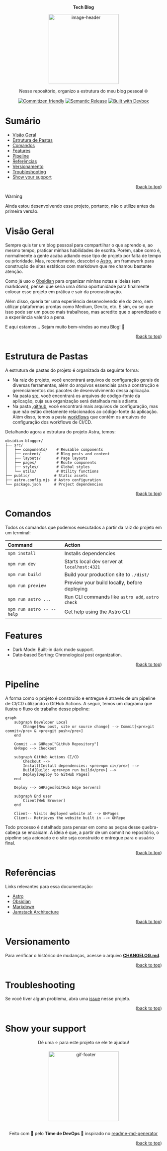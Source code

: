 <!-- BEGIN_DOCS -->
<div align="center">

<a name="readme-top"></a>

**Tech Blog**

<img alt="image-header" src="https://github.com/lpsm-dev/lpsm-dev/blob/e5163de8877e63a74976f0c8371c8890762c0aa4/.github/assets/obsidian-with-astro.png" width="225"/>

Nesse repositório, organizo a estrutura do meu blog pessoal 🌐

[![Commitizen friendly](https://img.shields.io/badge/commitizen-friendly-brightgreen.svg)](https://www.conventionalcommits.org/en/v1.0.0/) [![Semantic Release](https://img.shields.io/badge/%20%20%F0%9F%93%A6%F0%9F%9A%80-semantic--release-e10079.svg)](https://semantic-release.gitbook.io/semantic-release/usage/configuration) [![Built with Devbox](https://jetpack.io/img/devbox/shield_galaxy.svg)](https://jetpack.io/devbox/docs/contributor-quickstart/)

</div>

# Sumário

- [Visão Geral](#visão-geral)
- [Estrutura de Pastas](#estrutura-de-pastas)
- [Comandos](#comandos)
- [Features](#features)
- [Pipeline](#pipeline)
- [Referências](#referências)
- [Versionamento](#versionamento)
- [Troubleshooting](#troubleshooting)
- [Show your support](#show-your-support)

<p align="right">(<a href="#readme-top">back to top</a>)</p>

> [!WARNING]
>
> Ainda estou desenvolvendo esse projeto, portanto, não o utilize antes da primeira versão.

# Visão Geral

Sempre quis ter um blog pessoal para compartilhar o que aprendo e, ao mesmo tempo, praticar minhas habilidades de escrita. Porém, sabe como é, normalmente a gente acaba adiando esse tipo de projeto por falta de tempo ou prioridade. Mas, recentemente, descobri o [Astro](https://astro.build/), um framework para construção de sites estáticos com markdown que me chamou bastante atenção.

Como já uso o [Obsidian](https://obsidian.md/) para organizar minhas notas e ideias (em markdown), pensei que seria uma ótima oportunidade para finalmente colocar esse projeto em prática e sair da procrastinação.

Além disso, queria ter uma experiência desenvolvendo ele do zero, sem utilizar plataformas prontas como Medium, Dev.to, etc. E sim, eu sei que isso pode ser um pouco mais trabalhoso, mas acredito que o aprendizado e a experiência valerão a pena.

E aqui estamos... Sejam muito bem-vindos ao meu Blog! 👋

<p align="right">(<a href="#readme-top">back to top</a>)</p>

# Estrutura de Pastas

A estrutura de pastas do projeto é organizada da seguinte forma:

- Na raiz do projeto, você encontrará arquivos de configuração gerais de diversas ferramentas, além do arquivos essenciais para a construção e gerenciamentos dos pacotes de desenvolvimento dessa aplicação.
- Na pasta [src](src), você encontrará os arquivos de código-fonte da aplicação, cuja sua organização será detalhada mais adiante.
- Na pasta [.github](github), você encontrará mais arquivos de configuração, mas que não estão diretamente relacionados ao código-fonte da aplicação. Além disso, temos a pasta [workflows](.github/workflows) que contém os arquivos de configuração dos workflows de CI/CD.

Detalhando agora a estrutura do projeto Astra, temos:

```
obsidian-blogger/
├── src/
│   ├── components/    # Reusable components
│   ├── content/       # Blog posts and content
│   ├── layouts/       # Page layouts
│   ├── pages/         # Route components
│   ├── styles/        # Global styles
│   └── utils/         # Utility functions
├── public/           # Static assets
├── astro.config.mjs  # Astro configuration
└── package.json      # Project dependencies
```

<p align="right">(<a href="#readme-top">back to top</a>)</p>

# Comandos

Todos os comandos que podemos executados a partir da raiz do projeto em um terminal:

| Command                   | Action                                           |
| :------------------------ | :----------------------------------------------- |
| `npm install`             | Installs dependencies                            |
| `npm run dev`             | Starts local dev server at `localhost:4321`      |
| `npm run build`           | Build your production site to `./dist/`          |
| `npm run preview`         | Preview your build locally, before deploying     |
| `npm run astro ...`       | Run CLI commands like `astro add`, `astro check` |
| `npm run astro -- --help` | Get help using the Astro CLI                     |

# Features

- Dark Mode: Built-in dark mode support.
- Date-based Sorting: Chronological post organization.

<p align="right">(<a href="#readme-top">back to top</a>)</p>

# Pipeline

A forma como o projeto é construído e entregue é através de um pipeline de CI/CD utilizando o GitHub Actions. A seguir, temos um diagrama que ilustra o fluxo de trabalho desse pipeline:

```mermaid
graph
    subgraph Developer Local
        Change[New post, site or source change] --> Commit[<pre>git commit</pre> & <pre>git push</pre>]
    end

    Commit --> GHRepo["GitHub Repository"]
    GHRepo --> Checkout

    subgraph GitHub Actions CI/CD
        Checkout -->
        Install[Install dependencies: <pre>npm ci</pre>] -->
        Build[Build: <pre>npm run build</pre>] -->
        Deploy[Deploy to GitHub Pages]
    end

    Deploy --> GHPages[GitHub Edge Servers]

    subgraph End user
        Client[Web Browser]
    end

    Client-- Visits deployed website at --> GHPages
    Client-- Retrieves the website built in --> GHRepo
```

Todo processo é detalhado para pensar em como as peças desse quebra-cabeça se encaixam. A ideia é que, a partir de um commit no repositório, o pipeline seja acionado e o site seja construído e entregue para o usuário final.

<p align="right">(<a href="#readme-top">back to top</a>)</p>

# Referências

Links relevantes para essa documentação:

- [Astro](https://astro.build/)
- [Obsidian](https://obsidian.md/)
- [Markdown](https://www.markdownguide.org/)
- [Jamstack Architecture](https://jamstack.org/)

<p align="right">(<a href="#readme-top">back to top</a>)</p>

# Versionamento

Para verificar o histórico de mudanças, acesse o arquivo [**CHANGELOG.md**](CHANGELOG.md).

<p align="right">(<a href="#readme-top">back to top</a>)</p>

# Troubleshooting

Se você tiver algum problema, abra uma [issue](https://github.com/lpsm-dev/tech-blog/issues/new/choose) nesse projeto.

<p align="right">(<a href="#readme-top">back to top</a>)</p>

# Show your support

<div align="center">

Dê uma ⭐️ para este projeto se ele te ajudou!

<img alt="gif-footer" src="https://github.com/lpsm-dev/lpsm-dev/blob/0062b174ec9877e6dfc78817f314b4a0690f63ff/.github/assets/yoda.gif" width="225"/>

<br>
<br>

Feito com 💜 pelo **Time de DevOps** :wave: inspirado no [readme-md-generator](https://github.com/kefranabg/readme-md-generator)

</div>

<p align="right">(<a href="#readme-top">back to top</a>)</p>
<!-- END_DOCS -->
